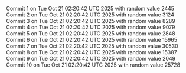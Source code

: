 Commit 1 on Tue Oct 21 02:20:42 UTC 2025 with random value 2445
Commit 2 on Tue Oct 21 02:20:42 UTC 2025 with random value 3124
Commit 3 on Tue Oct 21 02:20:42 UTC 2025 with random value 8289
Commit 4 on Tue Oct 21 02:20:42 UTC 2025 with random value 9079
Commit 5 on Tue Oct 21 02:20:42 UTC 2025 with random value 2848
Commit 6 on Tue Oct 21 02:20:42 UTC 2025 with random value 15965
Commit 7 on Tue Oct 21 02:20:42 UTC 2025 with random value 30530
Commit 8 on Tue Oct 21 02:20:42 UTC 2025 with random value 15387
Commit 9 on Tue Oct 21 02:20:42 UTC 2025 with random value 2049
Commit 10 on Tue Oct 21 02:20:42 UTC 2025 with random value 25728
